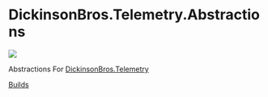# DickinsonBros.Telemetry.Abstractions

<a href="https://www.nuget.org/packages/DickinsonBros.Telemetry.Abstractions/">
    <img src="https://img.shields.io/nuget/v/DickinsonBros.Telemetry.Abstractions">
</a>

Abstractions For <a href="https://github.com/msdickinson/DickinsonBros.Telemetry">DickinsonBros.Telemetry </a>

<a href="https://dev.azure.com/marksamdickinson/DickinsonBros/_build?definitionScope=%5CDickinsonBros.Telemetry">Builds</a>
